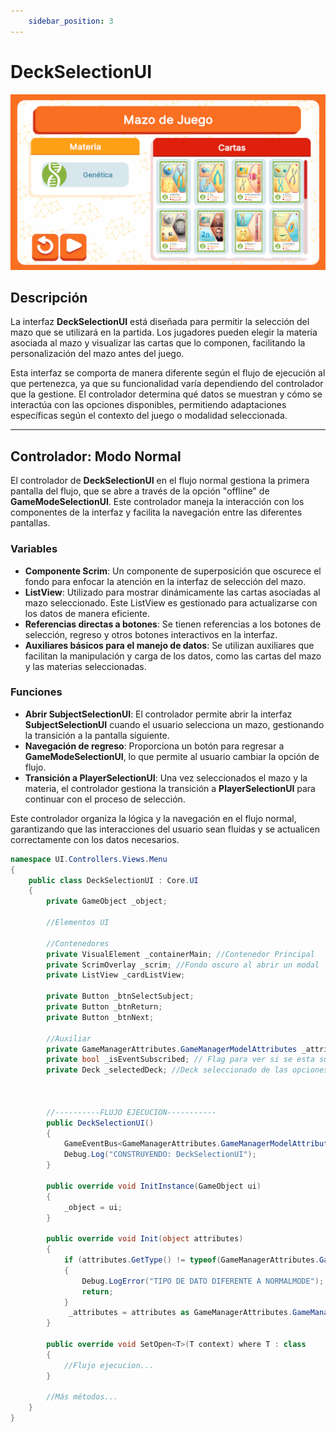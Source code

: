 ```yaml
---
    sidebar_position: 3
---
```


# DeckSelectionUI

![Ejemplo ](../../../../../static/juego-img/interfaz/interfaces/menu/DeckSelectionUI.png)

## Descripción

La interfaz **DeckSelectionUI** está diseñada para permitir la selección del mazo que se utilizará en la partida. Los jugadores pueden elegir la materia asociada al mazo y visualizar las cartas que lo componen, facilitando la personalización del mazo antes del juego.

Esta interfaz se comporta de manera diferente según el flujo de ejecución al que pertenezca, ya que su funcionalidad varía dependiendo del controlador que la gestione. El controlador determina qué datos se muestran y cómo se interactúa con las opciones disponibles, permitiendo adaptaciones específicas según el contexto del juego o modalidad seleccionada. 

---

## Controlador: Modo Normal

El controlador de **DeckSelectionUI** en el flujo normal gestiona la primera pantalla del flujo, que se abre a través de la opción "offline" de **GameModeSelectionUI**. Este controlador maneja la interacción con los componentes de la interfaz y facilita la navegación entre las diferentes pantallas.

### Variables
- **Componente Scrim**: Un componente de superposición que oscurece el fondo para enfocar la atención en la interfaz de selección del mazo.
- **ListView**: Utilizado para mostrar dinámicamente las cartas asociadas al mazo seleccionado. Este ListView es gestionado para actualizarse con los datos de manera eficiente.
- **Referencias directas a botones**: Se tienen referencias a los botones de selección, regreso y otros botones interactivos en la interfaz.
- **Auxiliares básicos para el manejo de datos**: Se utilizan auxiliares que facilitan la manipulación y carga de los datos, como las cartas del mazo y las materias seleccionadas.

### Funciones
- **Abrir SubjectSelectionUI**: El controlador permite abrir la interfaz **SubjectSelectionUI** cuando el usuario selecciona un mazo, gestionando la transición a la pantalla siguiente.
- **Navegación de regreso**: Proporciona un botón para regresar a **GameModeSelectionUI**, lo que permite al usuario cambiar la opción de flujo.
- **Transición a PlayerSelectionUI**: Una vez seleccionados el mazo y la materia, el controlador gestiona la transición a **PlayerSelectionUI** para continuar con el proceso de selección.

Este controlador organiza la lógica y la navegación en el flujo normal, garantizando que las interacciones del usuario sean fluidas y se actualicen correctamente con los datos necesarios.


```csharp
namespace UI.Controllers.Views.Menu
{
    public class DeckSelectionUI : Core.UI
    {
        private GameObject _object;

        //Elementos UI

        //Contenedores
        private VisualElement _containerMain; //Contenedor Principal
        private ScrimOverlay _scrim; //Fondo oscuro al abrir un modal
        private ListView _cardListView; 

        private Button _btnSelectSubject;
        private Button _btnReturn;
        private Button _btnNext;

        //Auxiliar
        private GameManagerAttributes.GameManagerModelAttributes _attributes; //contexto local
        private bool _isEventSubscribed; // Flag para ver si se esta subscrito a evento (Cerrar modal)
        private Deck _selectedDeck; //Deck seleccionado de las opciones



        //----------FLUJO EJECUCION-----------
        public DeckSelectionUI()
        {
            GameEventBus<GameManagerAttributes.GameManagerModelAttributes>.Subscribe("DeckSelection", Init);
            Debug.Log("CONSTRUYENDO: DeckSelectionUI");
        }

        public override void InitInstance(GameObject ui)
        {
            _object = ui;
        }

        public override void Init(object attributes)
        {
            if (attributes.GetType() != typeof(GameManagerAttributes.GameManagerModelAttributes))
            {
                Debug.LogError("TIPO DE DATO DIFERENTE A NORMALMODE");
                return;
            }
             _attributes = attributes as GameManagerAttributes.GameManagerModelAttributes;<>
        }

        public override void SetOpen<T>(T context) where T : class
        {
            //Flujo ejecucion...
        }

        //Más métodos...
    }
}
```

